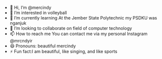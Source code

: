 - 👋 Hi, I’m @mercindy
- 👀 I’m interested in volleyball
- 🌱 I’m currently learning At the Jember State Polytechnic my PSDKU was nganjuk
- 💞️ I’m looking to collaborate on field of computer technology
- 📫 How to reach me You can contact me via my personal Instagram @mrcndyir
- 😄 Pronouns: beautiful mercindy
- ⚡ Fun fact:I am beautiful, like singing, and like sports 

<!---
mercindy/mercindy is a ✨ special ✨ repository because its `README.md` (this file) appears on your GitHub profile.
You can click the Preview link to take a look at your changes.
--->
